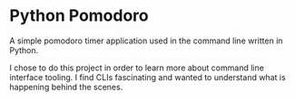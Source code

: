 # Python Pomodoro

A simple pomodoro timer application used in the command line written in Python.

I chose to do this project in order to learn more about command line interface tooling. I find CLIs fascinating and wanted to understand what is happening behind the scenes.

<!--
Used `uv` to manage dependencies and the virtual environment.
Created the project using `uv init --package python_pomodoro`
The `--package`` flag creates a `src` and a module directory, an `__init__.py` in the module directory, adds a build system, and creates a command(?).

Things to write about:
- Contemplated CLI vs TUI
- config schema organization and validation
- nohup and & vs daemon
- race conditions (atomic writes vs file locking)
- the project blew up into something way more complex than I thought it would be. (Scope creep?)
- maybe I should have started with the timer and worked on the config later. I'm not sure yet if there is a right and wrong way (config/state management first / business logic first / work on them together in feature based development?)

Future goals:
- handle race conditions (atomic writes vs file locking)
- implement daemon (with automatic restart and logging/error handling)
-->
